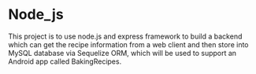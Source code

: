 # Node_js

This project is to use node.js and express framework to build a backend which can get the recipe information from a web client and then store into MySQL database via Sequelize ORM, which will be used to support an Android app called BakingRecipes.
